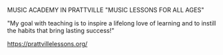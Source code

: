MUSIC ACADEMY IN PRATTVILLE "MUSIC LESSONS FOR ALL AGES"

"My goal with teaching is to inspire a lifelong love of learning and to instill the habits that bring lasting success!"

https://prattvillelessons.org/
